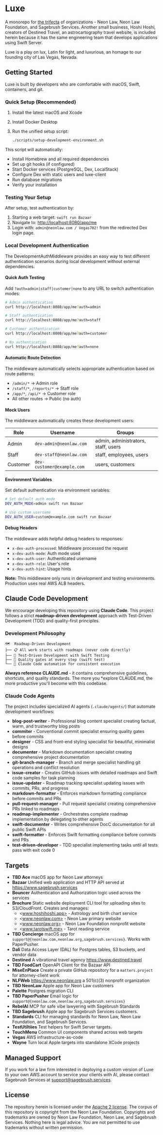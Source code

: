 # Luxe

A monorepo for [the trifecta](./TRIFECTA.md) of organizations - Neon Law, Neon Law Foundation, and Sagebrush Services.
Another small business, Hoshi Hoshi, creators of Destined Travel, an astrocartography travel website, is included herein
because it has the same engineering team that develops applications using Swift Server.

Luxe is a play on lux, Latin for light, and luxurious, an homage to our founding city of Las Vegas, Nevada.

## Getting Started

Luxe is built by developers who are comfortable with macOS, Swift, containers, and git.

### Quick Setup (Recommended)

1. Install the latest macOS and Xcode
2. Install Docker Desktop
3. Run the unified setup script:

   ```bash
   ./scripts/setup-development-environment.sh
   ```

This script will automatically:

- Install Homebrew and all required dependencies
- Set up git hooks (if configured)
- Start Docker services (PostgreSQL, Dex, LocalStack)
- Configure Dex with static users and luxe-client
- Run database migrations
- Verify your installation

### Testing Your Setup

After setup, test authentication by:

1. Starting a web target: `swift run Bazaar`
2. Navigate to: <http://localhost:8080/app/me>
3. Login with: `admin@neonlaw.com / Vegas702!` from the redirected Dex login page.

### Local Development Authentication

The DevelopmentAuthMiddleware provides an easy way to test different authentication scenarios
during local development without external dependencies.

#### Quick Auth Testing

Add `?auth=admin|staff|customer|none` to any URL to switch authentication modes:

```bash
# Admin authentication
curl http://localhost:8080/app/me?auth=admin

# Staff authentication  
curl http://localhost:8080/app/me?auth=staff

# Customer authentication
curl http://localhost:8080/app/me?auth=customer

# No authentication
curl http://localhost:8080/app/me?auth=none
```

#### Automatic Route Detection

The middleware automatically selects appropriate authentication based on route patterns:

- `/admin/*` → Admin role
- `/staff/*`, `/reports/*` → Staff role  
- `/app/*`, `/api/*` → Customer role
- All other routes → Public (no auth)

#### Mock Users

The middleware automatically creates these development users:

| Role     | Username                      | Groups                               |
|----------|-------------------------------|--------------------------------------|
| Admin    | `dev-admin@neonlaw.com`       | admin, administrators, staff, users  |
| Staff    | `dev-staff@neonlaw.com`       | staff, employees, users              |
| Customer | `dev-customer@example.com`    | users, customers                     |

#### Environment Variables

Set default authentication via environment variables:

```bash
# Set default auth mode
DEV_AUTH_MODE=admin swift run Bazaar

# Use custom username
DEV_AUTH_USER=custom@example.com swift run Bazaar
```

#### Debug Headers

The middleware adds helpful debug headers to responses:

- `x-dev-auth-processed`: Middleware processed the request
- `x-dev-auth-mode`: Auth mode used
- `x-dev-auth-user`: Authenticated username
- `x-dev-auth-role`: User's role
- `x-dev-auth-hint`: Usage hints

**Note:** This middleware only runs in development and testing environments. Production uses real AWS ALB headers.

## Claude Code Development

We encourage developing this repository using **Claude Code**. This project follows a strict
**roadmap-driven development** approach with Test-Driven Development (TDD) and quality-first principles.

### Development Philosophy

```text
🗺️  Roadmap-Driven Development
├── 📋 All work starts with roadmaps (never code directly)
├── 🧪 Test-Driven Development with Swift Testing
├── 🎯 Quality gates at every step (swift test)
└── 🤖 Claude Code automation for consistent execution
```

**Always reference CLAUDE.md** - it contains comprehensive guidelines, shortcuts, and quality standards. The more you
*explore CLAUDE.md, the more productive you'll become with this codebase.

### Claude Code Agents

The project includes specialized AI agents (`.claude/agents/`) that automate development workflows:

- **blog-post-writer** - Professional blog content specialist creating factual, warm, and trustworthy blog posts
- **commiter** - Conventional commit specialist ensuring quality gates before commits
- **designer** - CSS and front-end styling specialist for beautiful, minimalist designs
- **documenter** - Markdown documentation specialist creating comprehensive project documentation
- **git-branch-manager** - Branch and merge specialist handling git operations and conflict resolution
- **issue-creator** - Creates GitHub issues with detailed roadmaps and Swift code samples for task planning
- **issue-updater** - Roadmap tracking specialist updating issues with commits, PRs, and progress
- **markdown-formatter** - Enforces markdown formatting compliance before commits and PRs
- **pull-request-manager** - Pull request specialist creating comprehensive PRs linked to roadmaps
- **roadmap-implementer** - Orchestrates complete roadmap implementation by delegating to other agents
- **swift-documenter** - Writes comprehensive DocC documentation for all public Swift APIs
- **swift-formatter** - Enforces Swift formatting compliance before commits and PRs
- **test-driven-developer** - TDD specialist implementing tasks until all tests pass with exit code 0

## Targets

- **TBD Ace** macOS app for Neon Law attorneys
- **Bazaar** Unified web application and HTTP API served at <https://www.sagebrush.services>
- **Bouncer** Authentication and Authorization logic used across the services
- **Brochure** Static website deployment CLI tool for uploading sites to S3/CloudFront. Creates and manages:
  - <www.hoshihoshi.app> - Astrology and birth chart service
  - <www.neonlaw.com> - Neon Law primary website
  - <www.neonlaw.org> - Neon Law Foundation nonprofit website
  - <www.tarotswift.me> - Tarot reading service
- **TBD Concierge** macOS app for `support@{neonlaw.com,neonlaw.org,sagebrush.services}`. Works with PaperPusher.
- **Dali** Data Access Layer (DAL) for Postgres tables, S3 buckets, and vendor data
- **Destined** A vibrational travel agency <https://www.destined.travel>
- **TBD FoodCart** OpenAPI Client for the Bazaar API
- **MiseEnPlace** Create a private GitHub repository for a `matters.project` for attorney-client work
- **NLFWeb** <https://www.neonlaw.org> a 501(c)(3) nonprofit organization
- **TBD NeonLaw** Apple app for Neon Law customers
- **Palette** Postgres migration CLI
- **TBD PaperPusher** Email logic for `support@{neonlaw.com,neonlaw.org,sagebrush.services}`
- **RebelAI** MCP for safe vibe lawyering with Sagebrush Standards
- **TBD Sagebrush** Apple app for Sagebrush Services customers.
- **Standards** CLI for managing standards for Neon Law, Neon Law Foundation, and Sagebrush Services.
- **TestUtiltiies** Test helpers for Swift Server targets.
- **TouchMenu** Common UI components shared across web targets
- **Vegas** AWS infrastructure-as-code
- **Wayne** Turn local Apple targets into standalone XCode projects

## Managed Support

If you work for a law firm interested in deploying a custom version of Luxe to your own AWS account to service your
clients with AI, please contact Sagebrush Services at [support@sagebrush.services](mailto:support@sagebrush.services).

## License

The repository herein is licensed under the [Apache 2 license](./LICENSE). The corpus of this repository is copyright
from the Neon Law Foundation. Copyrights and trademarks are owned by Neon Law Foundation, Neon Law, and Sagebrush
Services.  Nothing here is legal advice. You are not permitted to use trademarks without written permission.
